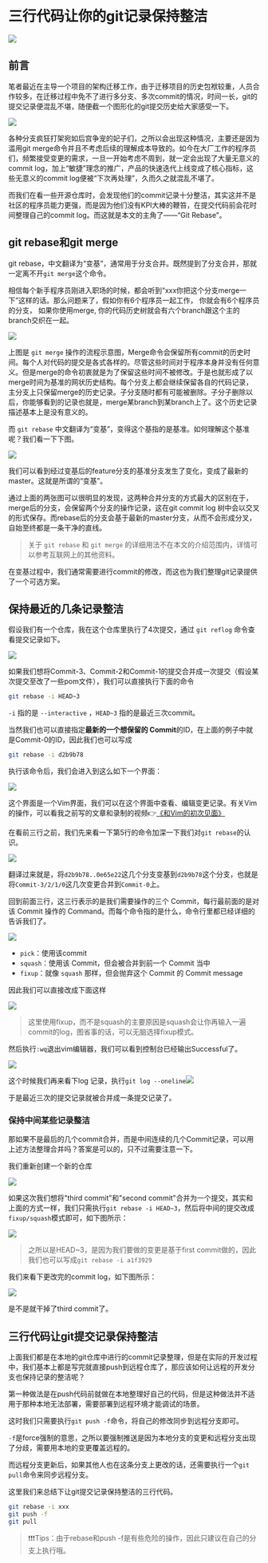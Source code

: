 # 三行代码让你的git记录保持整洁
![](_assets/c18acf0dd4e049b9bfe8811255a49e91~tplv-k3u1fbpfcp-zoom-in-crop-mark!4536!0!0!0.awebp.webp)

前言
--

笔者最近在主导一个项目的架构迁移工作，由于迁移项目的历史包袱较重，人员合作较多，在迁移过程中免不了进行多分支、多次commit的情况，时间一长，git的提交记录便混乱不堪，随便截一个图形化的git提交历史给大家感受一下。

![](_assets/eb4a6fd198ed4f0dbd78ab7dd7ffb6b6~tplv-k3u1fbpfcp-zoom-in-crop-mark!4536!0!0!0.awebp.webp)

各种分支疯狂打架宛如后宫争宠的妃子们，之所以会出现这种情况，主要还是因为滥用git merge命令并且不考虑后续的理解成本导致的。如今在大厂工作的程序员们，频繁接受变更的需求，一旦一开始考虑不周到，就一定会出现了大量无意义的commit log，加上“敏捷”理念的推广，产品的快速迭代上线变成了核心指标，这些无意义的commit log便被“下次再处理”，久而久之就混乱不堪了。

而我们在看一些开源仓库时，会发现他们的commit记录十分整洁，其实这并不是社区的程序员能力更强，而是因为他们没有KPI大棒的鞭笞，在提交代码前会花时间整理自己的commit log。而这就是本文的主角了——“Git Rebase”。

git rebase和git merge
--------------------

git rebase，中文翻译为“变基”，通常用于分支合并。既然提到了分支合并，那就一定离不开`git merge`这个命令。

相信每个新手程序员刚进入职场的时候，都会听到“xxx你把这个分支merge一下”这样的话。那么问题来了，假如你有6个程序员一起工作， 你就会有6个程序员的分支， 如果你使用merge, 你的代码历史树就会有六个branch跟这个主的branch交织在一起。

![](_assets/06b619992ab4489e87d7f2a58d5176dc~tplv-k3u1fbpfcp-zoom-in-crop-mark!4536!0!0!0.awebp.webp)

上图是 `git merge` 操作的流程示意图，Merge命令会保留所有commit的历史时间。每个人对代码的提交是各式各样的。尽管这些时间对于程序本身并没有任何意义。但是merge的命令初衷就是为了保留这些时间不被修改。于是也就形成了以merge时间为基准的网状历史结构。每个分支上都会继续保留各自的代码记录，主分支上只保留merge的历史记录。子分支随时都有可能被删除。子分子删除以后，你能够看到的记录也就是，merge某branch到某branch上了。这个历史记录描述基本上是没有意义的。

而 `git rebase` 中文翻译为“变基”，变得这个基指的是基准。如何理解这个基准呢？我们看一下下图。

![](_assets/ca7e48a5cd8847cbb6737152f5c579be~tplv-k3u1fbpfcp-zoom-in-crop-mark!4536!0!0!0.awebp.webp)

我们可以看到经过变基后的feature分支的基准分支发生了变化，变成了最新的master。这就是所谓的“变基”。

通过上面的两张图可以很明显的发现，这两种合并分支的方式最大的区别在于，merge后的分支，会保留两个分支的操作记录，这在git commit log 树中会以交叉的形式保存。而rebase后的分支会基于最新的master分支，从而不会形成分叉，自始至终都是一条干净的直线。

> 关于 `git rebase` 和 `git merge` 的详细用法不在本文的介绍范围内，详情可以参考互联网上的其他资料。

在变基过程中，我们通常需要进行commit的修改，而这也为我们整理git记录提供了一个可选方案。

保持最近的几条记录整洁
-----------

假设我们有一个仓库，我在这个仓库里执行了4次提交，通过 `git reflog` 命令查看提交记录如下。

![](_assets/450853762c4b4cc5ba8c673a06ed45ae~tplv-k3u1fbpfcp-zoom-in-crop-mark!4536!0!0!0.awebp.webp)

如果我们想将Commit-3、Commit-2和Commit-1的提交合并成一次提交（假设某次提交至改了一些pom文件），我们可以直接执行下面的命令

```bash
git rebase -i HEAD~3

```

`-i` 指的是 `--interactive` ，`HEAD~3` 指的是最近三次commit。

当然我们也可以直接指定**最新的一个想保留的 Commit**的ID，在上面的例子中就是Commit-0的ID，因此我们也可以写成

```bash
git rebase -i d2b9b78

```

执行该命令后，我们会进入到这么如下一个界面：

![](_assets/a789a6a52d7d4cad9f9a9a66fc2ded1a~tplv-k3u1fbpfcp-zoom-in-crop-mark!4536!0!0!0.awebp.webp)

这个界面是一个Vim界面，我们可以在这个界面中查看、编辑变更记录。有关Vim的操作，可以看我之前写的文章和录制的视频👉[《和Vim的初次见面》](https://link.juejin.cn/?target=https%3A%2F%2Fmp.weixin.qq.com%2Fs%2FaHg6t4KbMem5-1oIRyWHNQ "https://mp.weixin.qq.com/s/aHg6t4KbMem5-1oIRyWHNQ")

在看前三行之前，我们先来看一下第5行的命令加深一下我们对`git rebase`的认识。

![](_assets/760e1e608d9c4ce097178816050ad094~tplv-k3u1fbpfcp-zoom-in-crop-mark!4536!0!0!0.awebp.webp)

翻译过来就是，将`d2b9b78..0e65e22`这几个分支变基到`d2b9b78`这个分支，也就是将`Commit-3/2/1/0`这几次变更合并到`Commit-0`上。

回到前面三行，这三行表示的是我们需要操作的三个 Commit，每行最前面的是对该 Commit 操作的 Command。而每个命令指的是什么，命令行里都已经详细的告诉我们了。

![](_assets/95c87cc577ed45688122c4311f533a35~tplv-k3u1fbpfcp-zoom-in-crop-mark!4536!0!0!0.awebp.webp)

*   `pick`：使用该commit
*   `squash`：使用该 Commit，但会被合并到前一个 Commit 当中
*   `fixup`：就像 `squash` 那样，但会抛弃这个 Commit 的 Commit message

因此我们可以直接改成下面这样

![](_assets/dd193b6e12684d27bc65402bdf80eded~tplv-k3u1fbpfcp-zoom-in-crop-mark!4536!0!0!0.awebp.webp)

> 这里使用fixup，而不是squash的主要原因是squash会让你再输入一遍commit的log，图省事的话，可以无脑选择fixup模式。

然后执行`:wq`退出vim编辑器，我们可以看到控制台已经输出Successful了。

![](_assets/9defc96fb5114653800f209305ed2beb~tplv-k3u1fbpfcp-zoom-in-crop-mark!4536!0!0!0.awebp.webp)

这个时候我们再来看下log 记录，执行`git log --oneline`![](_assets/2b02045705a24530acc1532f16ab5f9f~tplv-k3u1fbpfcp-zoom-in-crop-mark!4536!0!0!0.awebp.webp)

于是最近三次的提交记录就被合并成一条提交记录了。

### 保持中间某些记录整洁

那如果不是最后的几个commit合并，而是中间连续的几个Commit记录，可以用上述方法整理合并吗？答案是可以的，只不过需要注意一下。

我们重新创建一个新的仓库

![](_assets/6cd42b02949c4aeba8d084a3ad85b420~tplv-k3u1fbpfcp-zoom-in-crop-mark!4536!0!0!0.awebp.webp)

如果这次我们想将"third commit"和"second commit"合并为一个提交，其实和上面的方式一样，我们只需执行`git rebase -i HEAD~3`，然后将中间的提交改成`fixup/squash`模式即可，如下图所示：

![](_assets/bf0d15532dcb40718c774bf7b1788ce3~tplv-k3u1fbpfcp-zoom-in-crop-mark!4536!0!0!0.awebp.webp)

> 之所以是HEAD~3，是因为我们要做的变更是基于first commit做的，因此我们也可以写成`git rebase -i a1f3929`

我们来看下更改完的commit log，如下图所示：

![](_assets/9eada1f07b2247ab94ba20e222f9a8be~tplv-k3u1fbpfcp-zoom-in-crop-mark!4536!0!0!0.awebp.webp)

是不是就干掉了third commit了。

三行代码让git提交记录保持整洁
----------------

上面我们都是在本地的git仓库中进行的commit记录整理，但是在实际的开发过程中，我们基本上都是写完就直接push到远程仓库了，那应该如何让远程的开发分支也保持记录的整洁呢？

第一种做法是在push代码前就做在本地整理好自己的代码，但是这种做法并不适用于那种本地无法部署，需要部署到远程环境才能调试的场景。

这时我们只需要执行`git push -f`命令，将自己的修改同步到远程分支即可。

`-f`是force强制的意思，之所以要强制推送是因为本地分支的变更和远程分支出现了分歧，需要用本地的变更覆盖远程的。

而远程分支更新后，如果其他人也在这条分支上更改的话，还需要执行一个`git pull`命令来同步远程分支。

这里我们来总结下让git提交记录保持整洁的三行代码。

```bash
git rebase -i xxx
git push -f
git pull

```

> ❗️❗️❗️Tips：由于rebase和push -f是有些危险的操作，因此只建议在自己的分支上执行哦。